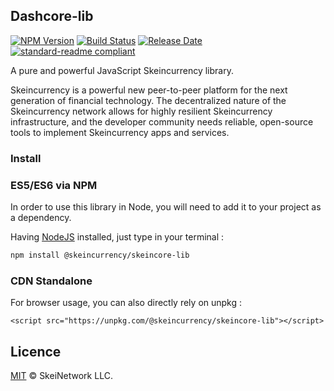 ## Dashcore-lib

[![NPM Version](https://img.shields.io/npm/v/@skeincurrency/skeincore-lib)](https://www.npmjs.com/package/@skeincurrency/skeincore-lib)
[![Build Status](https://github.com/skeincurrency/skeincore-lib/actions/workflows/test_and_release.yml/badge.svg)](https://github.com/skeincurrency/skeincore-lib/actions/workflows/test_and_release.yml)
[![Release Date](https://img.shields.io/github/release-date/skeincurrency/skeincore-lib)](https://github.com/skeincurrency/skeincore-lib/releases/latest)
[![standard-readme compliant](https://img.shields.io/badge/readme%20style-standard-brightgreen)](https://github.com/RichardLitt/standard-readme)

A pure and powerful JavaScript Skeincurrency library.

Skeincurrency is a powerful new peer-to-peer platform for the next generation of financial technology. The decentralized nature of the Skeincurrency network allows for highly resilient Skeincurrency infrastructure, and the developer community needs reliable, open-source tools to implement Skeincurrency apps and services.

### Install

### ES5/ES6 via NPM

In order to use this library in Node, you will need to add it to your project as a dependency.

Having [NodeJS](https://nodejs.org/) installed, just type in your terminal :

```sh
npm install @skeincurrency/skeincore-lib
```

### CDN Standalone

For browser usage, you can also directly rely on unpkg :

```
<script src="https://unpkg.com/@skeincurrency/skeincore-lib"></script>
```

## Licence

[MIT](https://github.com/skeincurrency/skeincore-lib/blob/master/LICENCE.md) © SkeiNetwork LLC.
